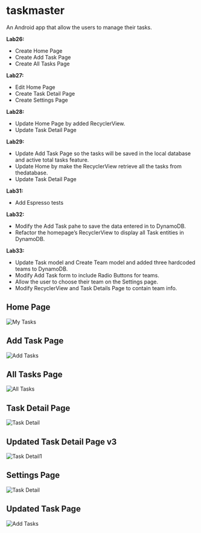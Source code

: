# taskmaster

An Android app that allow the users to manage their tasks.

**Lab26:**

* Create Home Page
* Create Add Task Page
* Create All Tasks Page

**Lab27:**

* Edit Home Page
* Create Task Detail Page
* Create Settings Page

**Lab28:**

* Update Home Page by added RecyclerView.
* Update Task Detail Page

**Lab29:**

* Update Add Task Page so the tasks will be saved in the local database and active total tasks feature.
* Update Home by make the RecyclerView retrieve all the tasks from thedatabase.
* Update Task Detail Page

**Lab31:**

* Add Espresso tests

**Lab32:**

* Modify the Add Task pahe to save the data entered in to DynamoDB.
* Refactor the homepage’s RecyclerView to display all Task entities in DynamoDB.

**Lab33:**

* Update Task model and Create Team model and added three hardcoded teams to DynamoDB.
* Modify Add Task form to include Radio Buttons for teams.
* Allow the user to choose their team on the Settings page.
* Modify RecyclerView and Task Details Page to contain team info.

## Home Page

![My Tasks](screenshots/newHome3.PNG)

## Add Task Page

![Add Tasks](screenshots/addTask3.PNG)

## All Tasks Page

![All Tasks](screenshots/allTasks.jfif)

## Task Detail Page

![Task Detail](screenshots/taskDetail.jfif)

## Updated Task Detail Page v3

![Task Detail1](screenshots/taskDetail3.PNG)

## Settings Page

![Task Detail](screenshots/SettingPage1.PNG)

## Updated Task Page

![Add Tasks](screenshots/addTask1.jfif)
